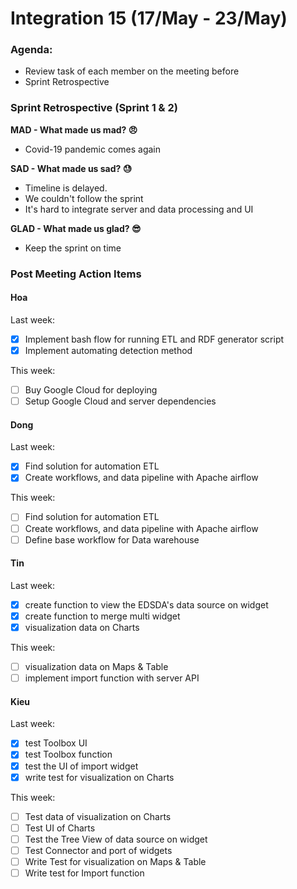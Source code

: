 # Integration 15 (17/May - 23/May)

### Agenda:

- Review task of each member on the meeting before
- Sprint Retrospective

### Sprint Retrospective (Sprint 1 & 2)

**MAD - What made us mad? 😠**

- Covid-19 pandemic comes again

**SAD - What made us sad? 😓**

- Timeline is delayed.
- We couldn't follow the sprint
- It's hard to integrate server and data processing and UI

**GLAD - What made us glad? 😎**

- Keep the sprint on time

### Post Meeting Action Items

#### Hoa

Last week:

- [x] Implement bash flow for running ETL and RDF generator script
- [x] Implement automating detection method

This week:

- [ ] Buy Google Cloud for deploying
- [ ] Setup Google Cloud and server dependencies

#### Dong

Last week:

- [x] Find solution for automation ETL
- [x] Create workflows, and data pipeline with Apache airflow

This week:

- [ ] Find solution for automation ETL
- [ ] Create workflows, and data pipeline with Apache airflow
- [ ] Define base workflow for Data warehouse

#### Tin

Last week:

- [x] create function to view the EDSDA's data source on widget
- [x] create function to merge multi widget
- [x] visualization data on Charts

This week:

- [ ] visualization data on Maps & Table
- [ ] implement import function with server API

#### Kieu

Last week:

- [x] test Toolbox UI
- [x] test Toolbox function
- [x] test the UI of import widget
- [x] write test for visualization on Charts

This week:

- [ ] Test data of visualization on Charts
- [ ] Test UI of Charts
- [ ] Test the Tree View of data source on widget
- [ ] Test Connector and port of widgets
- [ ] Write Test for visualization on Maps & Table
- [ ] Write test for Import function
